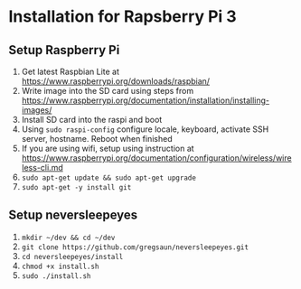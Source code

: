 # Installation for Rapsberry Pi 3

## Setup Raspberry Pi

1. Get latest Raspbian Lite at <https://www.raspberrypi.org/downloads/raspbian/>
1. Write image into the SD card using steps from <https://www.raspberrypi.org/documentation/installation/installing-images/>
1. Install SD card into the raspi and boot
1. Using `sudo raspi-config` configure locale, keyboard, activate SSH server, hostname. Reboot when finished
1. If you are using wifi, setup using instruction at <https://www.raspberrypi.org/documentation/configuration/wireless/wireless-cli.md>
1. `sudo apt-get update && sudo apt-get upgrade`
1. `sudo apt-get -y install git`


## Setup neversleepeyes

1. `mkdir ~/dev && cd ~/dev`
1. `git clone https://github.com/gregsaun/neversleepeyes.git`
1. `cd neversleepeyes/install`
1. `chmod +x install.sh`
1. `sudo ./install.sh`
